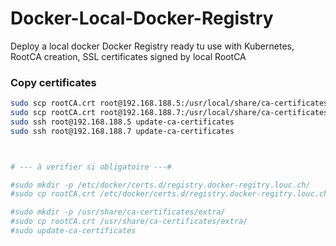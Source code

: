 # Docker-Local-Docker-Registry
Deploy a local docker Docker Registry ready tu use with Kubernetes, RootCA creation, SSL certificates signed by local RootCA

### Copy certificates 
```sh
sudo scp rootCA.crt root@192.168.188.5:/usr/local/share/ca-certificates
sudo scp rootCA.crt root@192.168.188.7:/usr/local/share/ca-certificates
sudo ssh root@192.168.188.5 update-ca-certificates
sudo ssh root@192.168.188.7 update-ca-certificates



# --- à verifier si obligatoire ---#

#sudo mkdir -p /etc/docker/certs.d/registry.docker-regitry.louc.ch/
#sudo cp rootCA.crt /etc/docker/certs.d/registry.docker-regitry.louc.ch/

#sudo mkdir -p /usr/share/ca-certificates/extra/
#sudo cp rootCA.crt /usr/share/ca-certificates/extra/
#sudo update-ca-certificates
```